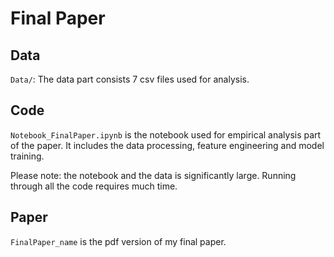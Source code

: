 # Final Paper

## Data

`Data/`: The data part consists 7 csv files used for analysis.

## Code 

`Notebook_FinalPaper.ipynb` is the notebook used for empirical analysis part of the paper.
It includes the data processing, feature engineering and model training. 

Please note: the notebook and the data is significantly large. Running through all the code requires much time.

## Paper
`FinalPaper_name` is the pdf version of my final paper.